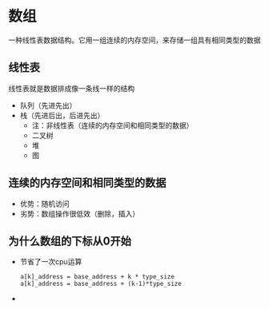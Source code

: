 # 数组
  一种线性表数据结构。它用一组连续的内存空间，来存储一组具有相同类型的数据

## 线性表
  线性表就是数据排成像一条线一样的结构
  * 队列（先进先出）
  * 栈（先进后出，后进先出）
    * 注：非线性表（连续的内存空间和相同类型的数据）
    * 二叉树
    * 堆
    * 图
## 连续的内存空间和相同类型的数据
 * 优势：随机访问
 * 劣势：数组操作很低效（删除，插入）
## 为什么数组的下标从0开始
* 节省了一次cpu运算
  ```
  a[k]_address = base_address + k * type_size
  a[k]_address = base_address + (k-1)*type_size

  ```
* 

